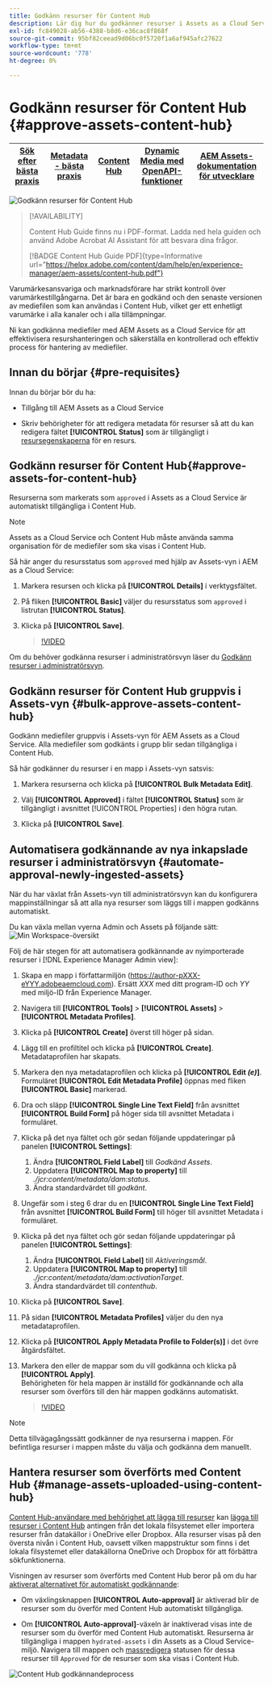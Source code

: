 ```yaml
---
title: Godkänn resurser för Content Hub
description: Lär dig hur du godkänner resurser i Assets as a Cloud Service och gör dem tillgängliga i Content Hub.
exl-id: fc849028-ab56-4388-b8d6-e36cac8f868f
source-git-commit: 95bf82ceead9d06bc0f5720f1a6af945afc27622
workflow-type: tm+mt
source-wordcount: '778'
ht-degree: 0%

---
```


# Godkänn resurser för Content Hub {#approve-assets-content-hub}

| [Sök efter bästa praxis](/help/assets/search-best-practices.md) | [Metadata - bästa praxis](/help/assets/metadata-best-practices.md) | [Content Hub](/help/assets/product-overview.md) | [Dynamic Media med OpenAPI-funktioner](/help/assets/dynamic-media-open-apis-overview.md) | [AEM Assets-dokumentation för utvecklare](https://developer.adobe.com/experience-cloud/experience-manager-apis/) |
| ------------- | --------------------------- |---------|----|-----|

![Godkänn resurser för Content Hub](assets/content-hub-approve-assets.png)

>[!AVAILABILITY]
>
>Content Hub Guide finns nu i PDF-format. Ladda ned hela guiden och använd Adobe Acrobat AI Assistant för att besvara dina frågor.
>
>[!BADGE Content Hub Guide PDF]{type=Informative url="https://helpx.adobe.com/content/dam/help/en/experience-manager/aem-assets/content-hub.pdf"}

Varumärkesansvariga och marknadsförare har strikt kontroll över varumärkestillgångarna. Det är bara en godkänd och den senaste versionen av mediefilen som kan användas i Content Hub, vilket ger ett enhetligt varumärke i alla kanaler och i alla tillämpningar.

Ni kan godkänna mediefiler med AEM Assets as a Cloud Service för att effektivisera resurshanteringen och säkerställa en kontrollerad och effektiv process för hantering av mediefiler.

## Innan du börjar {#pre-requisites}

Innan du börjar bör du ha:

* Tillgång till AEM Assets as a Cloud Service

* Skriv behörigheter för att redigera metadata för resurser så att du kan redigera fältet **[!UICONTROL Status]** som är tillgängligt i [resursegenskaperna](/help/assets/manage-organize-assets-view.md##manage-asset-status) för en resurs.

## Godkänn resurser för Content Hub{#approve-assets-for-content-hub}

Resurserna som markerats som `approved` i Assets as a Cloud Service är automatiskt tillgängliga i Content Hub.

>[!NOTE]
>
Assets as a Cloud Service och Content Hub måste använda samma organisation för de mediefiler som ska visas i Content Hub.

Så här anger du resursstatus som `approved` med hjälp av Assets-vyn i AEM as a Cloud Service:

1. Markera resursen och klicka på **[!UICONTROL Details]** i verktygsfältet.

1. På fliken **[!UICONTROL Basic]** väljer du resursstatus som `approved` i listrutan **[!UICONTROL Status]**.
1. Klicka på **[!UICONTROL Save]**.

   >[!VIDEO](https://video.tv.adobe.com/v/3433172)

Om du behöver godkänna resurser i administratörsvyn läser du [Godkänn resurser i administratörsvyn](/help/assets/approve-assets.md#approve-assets).

## Godkänn resurser för Content Hub gruppvis i Assets-vyn {#bulk-approve-assets-content-hub}

Godkänn mediefiler gruppvis i Assets-vyn för AEM Assets as a Cloud Service. Alla mediefiler som godkänts i grupp blir sedan tillgängliga i Content Hub.

Så här godkänner du resurser i en mapp i Assets-vyn satsvis:

1. Markera resurserna och klicka på **[!UICONTROL Bulk Metadata Edit]**.

1. Välj **[!UICONTROL Approved]** i fältet **[!UICONTROL Status]** som är tillgängligt i avsnittet [!UICONTROL Properties] i den högra rutan.

1. Klicka på **[!UICONTROL Save]**.

## Automatisera godkännande av nya inkapslade resurser i administratörsvyn {#automate-approval-newly-ingested-assets}

När du har växlat från Assets-vyn till administratörsvyn kan du konfigurera mappinställningar så att alla nya resurser som läggs till i mappen godkänns automatiskt.

Du kan växla mellan vyerna Admin och Assets på följande sätt:
![Min Workspace-översikt](assets/assets-view.png)

Följ de här stegen för att automatisera godkännande av nyimporterade resurser i [!DNL Experience Manager Admin view]:

1. Skapa en mapp i författarmiljön (https://author-pXXX-eYYY.adobeaemcloud.com). Ersätt _XXX_ med ditt program-ID och _YY_ med miljö-ID från Experience Manager.
1. Navigera till **[!UICONTROL Tools]** > **[!UICONTROL Assets]** > **[!UICONTROL Metadata Profiles]**.
1. Klicka på **[!UICONTROL Create]** överst till höger på sidan.
1. Lägg till en profiltitel och klicka på **[!UICONTROL Create]**. Metadataprofilen har skapats.
1. Markera den nya metadataprofilen och klicka på **[!UICONTROL Edit _(e)_]**. <br>Formuläret **[!UICONTROL Edit Metadata Profile]** öppnas med fliken **[!UICONTROL Basic]** markerad.
1. Dra och släpp **[!UICONTROL Single Line Text Field]** från avsnittet **[!UICONTROL Build Form]** på höger sida till avsnittet Metadata i formuläret.
1. Klicka på det nya fältet och gör sedan följande uppdateringar på panelen **[!UICONTROL Settings]**:
   1. Ändra **[!UICONTROL Field Label]** till _Godkänd Assets_.
   1. Uppdatera **[!UICONTROL Map to property]** till _./jcr:content/metadata/dam:status_.
   1. Ändra standardvärdet till _godkänt_.

1. Ungefär som i steg 6 drar du en **[!UICONTROL Single Line Text Field]** från avsnittet **[!UICONTROL Build Form]** till höger till avsnittet Metadata i formuläret.
1. Klicka på det nya fältet och gör sedan följande uppdateringar på panelen **[!UICONTROL Settings]**:
   1. Ändra **[!UICONTROL Field Label]** till _Aktiveringsmål_.
   1. Uppdatera **[!UICONTROL Map to property]** till _./jcr:content/metadata/dam:activationTarget_.
   1. Ändra standardvärdet till _contenthub_.

1. Klicka på **[!UICONTROL Save]**.
1. På sidan **[!UICONTROL Metadata Profiles]** väljer du den nya metadataprofilen.
1. Klicka på **[!UICONTROL Apply Metadata Profile to Folder(s)]** i det övre åtgärdsfältet.
1. Markera den eller de mappar som du vill godkänna och klicka på **[!UICONTROL Apply]**.
   <br> Behörigheten för hela mappen är inställd för godkännande och alla resurser som överförs till den här mappen godkänns automatiskt.

   >[!VIDEO](https://video.tv.adobe.com/v/3427431)

>[!NOTE]
> 
Detta tillvägagångssätt godkänner de nya resurserna i mappen. För befintliga resurser i mappen måste du välja och godkänna dem manuellt.

## Hantera resurser som överförts med Content Hub {#manage-assets-uploaded-using-content-hub}

[Content Hub-användare med behörighet att lägga till resurser](/help/assets/deploy-content-hub.md#onboard-content-hub-users-add-assets) kan [lägga till resurser i Content Hub](/help/assets/upload-brand-approved-assets.md) antingen från det lokala filsystemet eller importera resurser från datakällor i OneDrive eller Dropbox. Alla resurser visas på den översta nivån i Content Hub, oavsett vilken mappstruktur som finns i det lokala filsystemet eller datakällorna OneDrive och Dropbox för att förbättra sökfunktionerna.

Visningen av resurser som överförts med Content Hub beror på om du har [aktiverat alternativet för automatiskt godkännande](/help/assets/configure-content-hub-ui-options.md#configure-import-options-content-hub):

* Om växlingsknappen **[!UICONTROL Auto-approval]** är aktiverad blir de resurser som du överför med Content Hub automatiskt tillgängliga.

* Om **[!UICONTROL Auto-approval]**-växeln är inaktiverad visas inte de resurser som du överför med Content Hub automatiskt. Resurserna är tillgängliga i mappen `hydrated-assets` i din Assets as a Cloud Service-miljö. Navigera till mappen och [massredigera](#bulk-approve-assets-content-hub) statusen för dessa resurser till `Approved` för de resurser som ska visas i Content Hub.

![Content Hub godkännandeprocess](/help/assets/assets/content-hub-approval.png)
